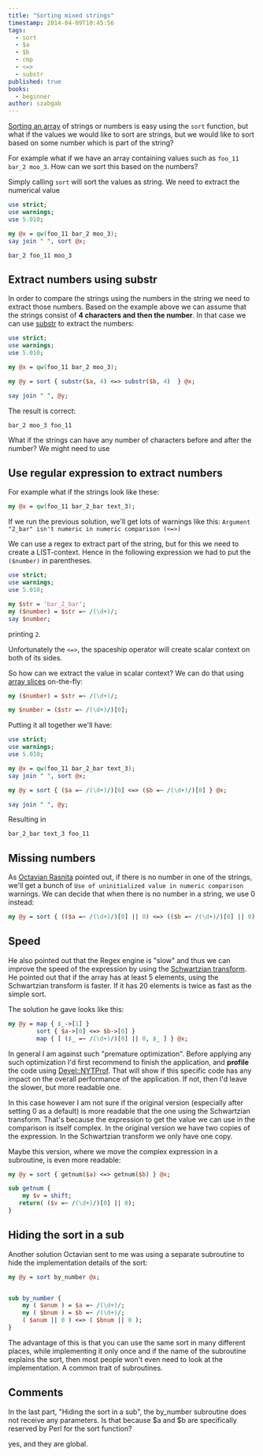 ```yaml
---
title: "Sorting mixed strings"
timestamp: 2014-04-09T10:45:56
tags:
  - sort
  - $a
  - $b
  - cmp
  - <=>
  - substr
published: true
books:
  - beginner
author: szabgab
---
```



[Sorting an array](/sorting-arrays-in-perl) of strings or numbers is easy using the `sort` function,
but what if the values we would like to sort are strings, but we would like to sort based on some number
which is part of the string?

For example what if we have an array containing values such as `foo_11 bar_2 moo_3`. How can we sort this
based on the numbers?


Simply calling `sort` will sort the values as string.
We need to extract the numerical value

```perl
use strict;
use warnings;
use 5.010;

my @x = qw(foo_11 bar_2 moo_3);
say join " ", sort @x;
```

```
bar_2 foo_11 moo_3
```

## Extract numbers using substr

In order to compare the strings using the numbers in the string we need to extract those numbers.
Based on the example above we can assume that the strings consist of <b>4 characters and then the number</b>.
In that case we can use [substr](/string-functions-length-lc-uc-index-substr) to extract the numbers:

```perl
use strict;
use warnings;
use 5.010;

my @x = qw(foo_11 bar_2 moo_3);

my @y = sort { substr($a, 4) <=> substr($b, 4)  } @x;

say join " ", @y;
```

The result is correct:

```
bar_2 moo_3 foo_11
```


What if the strings can have any number of characters before and after the number? We might need to use

## Use regular expression to extract numbers

For example what if the strings look like these:

```perl
my @x = qw(foo_11 bar_2_bar text_3);
```

If we run the previous solution, we'll get lots of warnings like this: `Argument "2_bar" isn't numeric in numeric comparison (<=>)`

We can use a regex to extract part of the string, but for this we need to create a LIST-context. Hence in the following expression we had to
put the `($number)` in parentheses.

```perl
use strict;
use warnings;
use 5.010;

my $str = 'bar_2_bar';
my ($number) = $str =~ /(\d+)/;
say $number;
```

printing `2`.

Unfortunately the `<=>`, the spaceship operator will create scalar context on both of its sides.

So how can we extract the value in scalar context?
We can do that using [array slices](/perl-split) on-the-fly:

```perl
my ($number) = $str =~ /(\d+)/;

my $number = ($str =~ /(\d+)/)[0];
```

Putting it all together we'll have:

```perl
use strict;
use warnings;
use 5.010;

my @x = qw(foo_11 bar_2_bar text_3);
say join " ", sort @x;

my @y = sort { ($a =~ /(\d+)/)[0] <=> ($b =~ /(\d+)/)[0] } @x;

say join " ", @y;
```

Resulting in

```
bar_2_bar text_3 foo_11
```

## Missing numbers

As [Octavian Rasnita](http://www.linkedin.com/in/octavianrasnita) pointed out,
if there is no number in one of the strings, we'll get a bunch of 
`Use of uninitialized value in numeric comparison` warnings. We can decide that when there
is no number in a string, we use 0 instead:

```perl
my @y = sort { (($a =~ /(\d+)/)[0] || 0) <=> (($b =~ /(\d+)/)[0] || 0) } @x;
```


## Speed

He also pointed out that the Regex engine is "slow" and thus we can improve the
speed of the expression by using the [Schwartzian transform](/how-to-sort-faster-in-perl).
He pointed out that if the array has at least 5 elements, using the Schwartzian transform is faster. If it has 20 elements is twice as fast as the simple sort.

The solution he gave looks like this:

```perl
my @y = map { $_->[1] }
        sort { $a->[0] <=> $b->[0] }
        map { [ ($_ =~ /(\d+)/)[0] || 0, $_ ] } @x;
```

In general I am against such "premature optimization".
Before applying any such optimization I'd first recommend to finish the application,
and <b>profile</b> the code using [Devel::NYTProf](https://metacpan.org/pod/Devel::NYTProf). That will show if this specific
code has any impact on the overall performance of the application. If not, then I'd leave the slower, but more readable one.

In this case however I am not sure if the original version (especially after setting 0 as a default) is more
readable that the one using the Schwartzian transform. That's because the expression to get the value we can use
in the comparison is itself complex. In the original version we have two copies of the expression. In the Schwartzian transform
we only have one copy.

Maybe this version, where we move the complex expression in a subroutine, is even more readable:

```perl
my @y = sort { getnum($a) <=> getnum($b) } @x;

sub getnum {
    my $v = shift;
   return( ($v =~ /(\d+)/)[0] || 0);
}
```


## Hiding the sort in a sub

Another solution Octavian sent to me was using a separate subroutine to hide the implementation details of the sort:

```perl
my @y = sort by_number @x;


sub by_number {
    my ( $anum ) = $a =~ /(\d+)/;
    my ( $bnum ) = $b =~ /(\d+)/;
    ( $anum || 0 ) <=> ( $bnum || 0 );
}
```

The advantage of this is that you can use the same sort in many different places,
while implementing it only once and if the name of the subroutine explains the sort,
then most people won't even need to look at the implementation.
A common trait of subroutines.

## Comments

In the last part, "Hiding the sort in a sub", the by_number subroutine does not receive any parameters. Is that because $a and $b are specifically reserved by Perl for the sort function?

yes, and they are global.


